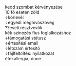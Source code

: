 kedd szombat kérvényezése  
10 fő esetén zöld  
÷körlevél  
÷egyedi meghívószöveg  
??eseti résztvevők  
kék színezés fius foglalkozáshoz  
÷támogatási státusz  
÷értesítési email  
÷létszám értesítő  
÷fájlfeltöltés: nyilatkozat  
étekallergia; done
